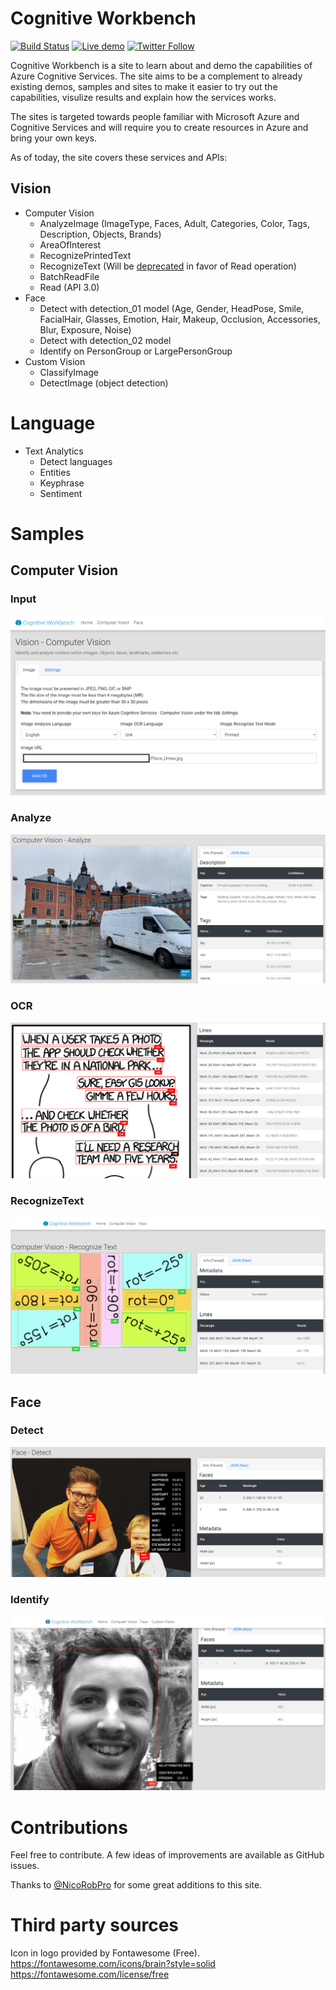 # Cognitive Workbench

[![Build Status](https://dev.azure.com/orneholm/CognitiveWorkbench/_apis/build/status/CognitiveWorkbench?branchName=master)](https://dev.azure.com/orneholm/CognitiveWorkbench/_build/latest?definitionId=11&branchName=master)
[![Live demo](https://img.shields.io/static/v1?label=Demo&message=Try%20out%20the%20live%20demo&color=#17547a)](https://cognitive-workbench.azurewebsites.net/)
[![Twitter Follow](https://img.shields.io/badge/Twitter-@PeterOrneholm-blue.svg?logo=twitter)](https://twitter.com/PeterOrneholm)

Cognitive Workbench is a site to learn about and demo the capabilities of Azure Cognitive Services. The site aims to be a complement to already existing demos, samples and sites to make it easier to try out the capabilities, visulize results and explain how the services works.

The sites is targeted towards people familiar with Microsoft Azure and Cognitive Services and will require you to create resources in Azure and bring your own keys.

As of today, the site covers these services and APIs:

## Vision

* Computer Vision
    * AnalyzeImage (ImageType, Faces, Adult, Categories, Color, Tags, Description, Objects, Brands)
    * AreaOfInterest
    * RecognizePrintedText
    * RecognizeText (Will be [deprecated](https://docs.microsoft.com/en-us/azure/cognitive-services/computer-vision/concept-recognizing-text#recognize-text-api) in favor of Read operation)
    * BatchReadFile
    * Read (API 3.0)
* Face
    * Detect with detection_01 model (Age, Gender, HeadPose, Smile, FacialHair, Glasses, Emotion, Hair, Makeup, Occlusion, Accessories, Blur, Exposure, Noise)
    * Detect with detection_02 model
    * Identify on PersonGroup or LargePersonGroup
* Custom Vision
    * ClassifyImage
    * DetectImage (object detection)

# Language

* Text Analytics
    * Detect languages
    * Entities
    * Keyphrase
    * Sentiment

# Samples

## Computer Vision

### Input

![Input](docs/images/CognitiveWorkbench_Sample_Input.PNG)

### Analyze

![Car](docs/images/CognitiveWorkbench_Sample_VisionCar.PNG)

### OCR

![OCR](docs/images/CognitiveWorkbench_Sample_OCR.PNG)

### RecognizeText

![OCR](docs/images/CognitiveWorkbench_Sample_RecognizeText.png)

## Face

### Detect

![Face](docs/images/CognitiveWorkbench_Sample_Face.PNG)

### Identify

![Face](docs/images/CognitiveWorkbench_Sample_Face_Identify.PNG)

# Contributions

Feel free to contribute. A few ideas of improvements are available as GitHub issues.

Thanks to [@NicoRobPro](https://twitter.com/NicoRobPro) for some great additions to this site.

# Third party sources

Icon in logo provided by Fontawesome (Free).
https://fontawesome.com/icons/brain?style=solid
https://fontawesome.com/license/free
